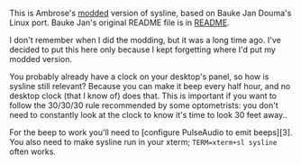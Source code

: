 This is Ambrose's [modded][1] version of sysline,
based on Bauke Jan Douma's Linux port.
Bauke Jan's original README file is in [README][2].

I don't remember when I did the modding,
but it was a long time ago.
I've decided to put this here
only because I kept forgetting
where I'd put my modded version.

You probably already have a clock on your desktop's panel,
so how is sysline still relevant?
Because you can make it beep every half hour,
and no desktop clock (that I know of) does that.
This is important if you want to follow
the 30/30/30 rule recommended by some optometrists:
you don't need to constantly look at the clock
to know it's time to look 30 feet away..

For the beep to work you'll need to
[configure PulseAudio to emit beeps][3].
You also need to make sysline run in your xterm;
`TERM=xterm+sl sysline` often works.

[1]: CHANGES.unofficial
[2]: README
[1]: https://www.rohanjain.in/bell/

